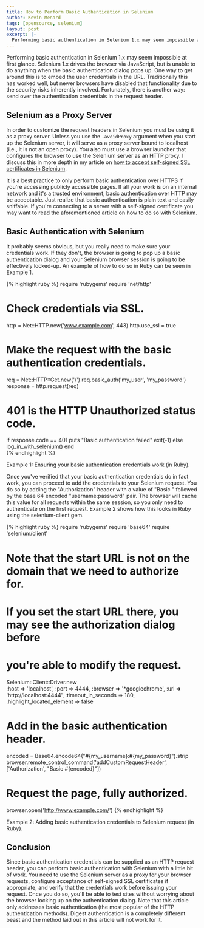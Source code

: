 ```yaml
---
title: How to Perform Basic Authentication in Selenium
author: Kevin Menard
tags: [opensource, selenium]
layout: post
excerpt: |-
  Performing basic authentication in Selenium 1.x may seem impossible at first glance.  Selenium 1.x drives the browser via JavaScript, but is unable to do anything when the basic authentication dialog pops up.  One way to get around this is to embed the user credentials in the URL.  Traditionally this has worked well, but newer browsers have disabled that functionality due to the security risks inherently involved.  Fortunately, there is another way: send over the authentication credentials in the request header.
---
```


Performing basic authentication in Selenium 1.x may seem impossible at first glance.  Selenium 1.x drives the browser via JavaScript, but is unable to do anything when the basic authentication dialog pops up.  One way to get around this is to embed the user credentials in the URL.  Traditionally this has worked well, but newer browsers have disabled that functionality due to the security risks inherently involved.  Fortunately, there is another way: send over the authentication credentials in the request header.

Selenium as a Proxy Server
--------------------------

In order to customize the request headers in Selenium you must be using it as a proxy server.  Unless you use the `-avoidProxy` argument when you start up the Selenium server, it will serve as a proxy server bound to localhost (i.e., it is not an open proxy).  You also must use a browser launcher that configures the browser to use the Selenium server as an HTTP proxy.  I discuss this in more depth in my article on [how to accept self-signed SSL certificates in Selenium](http://mogotest.com/blog/2010/04/13/how-to-accept-self-signed-ssl-certificates-in-selenium).

It is a best practice to only perform basic authentication over HTTPS if you're accessing publicly accessible pages.  If all your work is on an internal network and it's a trusted environment, basic authentication over HTTP may be acceptable.  Just realize that basic authentication is plain text and easily sniffable.  If you're connecting to a server with a self-signed certificate you may want to read the aforementioned article on how to do so with Selenium.

Basic Authentication with Selenium
----------------------------------

It probably seems obvious, but you really need to make sure your credentials work.  If they don't, the browser is going to pop up a basic authentication dialog and your Selenium browser session is going to be effectively locked-up.  An example of how to do so in Ruby can be seen in Example 1.

{% highlight ruby %}
require 'rubygems'
require 'net/http'

# Check credentials via SSL.
http = Net::HTTP.new('www.example.com', 443)
http.use_ssl = true

# Make the request with the basic authentication credentials.
req = Net::HTTP::Get.new('/')
req.basic_auth('my_user', 'my_password')
response = http.request(req)

# 401 is the HTTP Unauthorized status code.
if response.code == 401
  puts "Basic authentication failed"
  exit(-1)
else
  log_in_with_selenium()
end  
{% endhighlight %}
<div class='caption'>Example 1: Ensuring your basic authentication credentials work (in Ruby).</div>

Once you've verified that your basic authentication credentials do in fact work, you can proceed to add the credentials to your Selenium request.  You do so by adding the "Authorization" header with a value of "Basic " followed by the base 64 encoded "username:password" pair.  The browser will cache this value for all requests within the same session, so you only need to authenticate on the first request.  Example 2 shows how this looks in Ruby using the selenium-client gem.

{% highlight ruby %}
require 'rubygems'
require 'base64'
require 'selenium/client'

# Note that the start URL is not on the domain that we need to authorize for.
# If you set the start URL there, you may see the authorization dialog before
# you're able to modify the request.
Selenium::Client::Driver.new \
        :host => 'localhost',
        :port => 4444,
        :browser => '*googlechrome',
        :url => 'http://localhost:4444',
        :timeout_in_seconds => 180,
        :highlight_located_element => false

# Add in the basic authentication header.
encoded = Base64.encode64("#{my_username}:#{my_password}").strip
browser.remote_control_command('addCustomRequestHeader',
                              ['Authorization', "Basic #{encoded}"])

# Request the page, fully authorized.
browser.open('http://www.example.com/')
{% endhighlight %}
<div class='caption'>Example 2: Adding basic authentication credentials to Selenium request (in Ruby).</div>

Conclusion
----------

Since basic authentication credentials can be supplied as an HTTP request header, you can perform basic authentication with Selenium with a little bit of work.  You need to use the Selenium server as a proxy for your browser requests, configure acceptance of self-signed SSL certificates if appropriate, and verify that the credentials work before issuing your request.  Once you do so, you'll be able to test sites without worrying about the browser locking up on the authentication dialog.  Note that this article only addresses basic authentication (the most popular of the HTTP authentication methods).  Digest authentication is a completely different beast and the method laid out in this article will not work for it.
